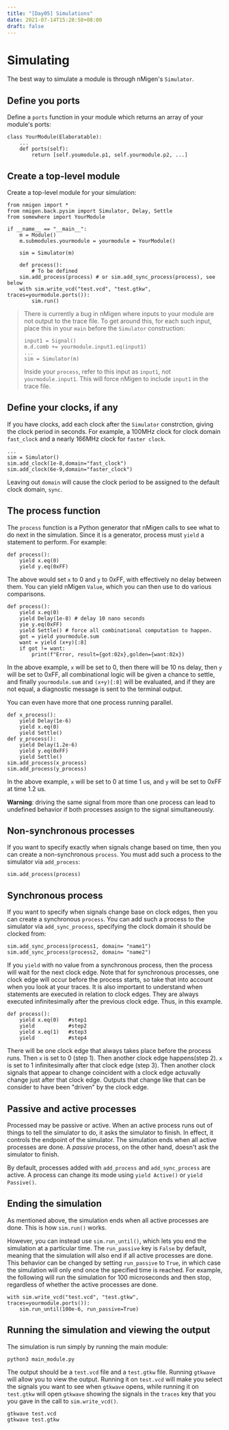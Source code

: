```yaml
---
title: "[Day05] Simulations"
date: 2021-07-14T15:28:58+08:00
draft: false
---
```


# Simulating
The best way to simulate a module is through nMigen's `Simulator`.
## Define you ports
Define a `ports` function in your module which returns an array of your module's ports:
```
class YourModule(Elaboratable):
    ...
    def ports(self):
        return [self.youmodule.p1, self.yourmodule.p2, ...]
```
## Create a top-level module
Create a top-level module for your simulation:
```
from nmigen import *
from nmigen.back.pysim import Simulator, Delay, Settle
from somewhere import YourModule

if __name__ == "__main__":
    m = Module()
    m.submodules.yourmodule = yourmodule = YourModule()

    sim = Simulator(m)

    def process():
        # To be defined
    sim.add_process(process) # or sim.add_sync_process(process), see below
    with sim.write_vcd("test.vcd", "test.gtkw", traces=yourmodule.ports()):
        sim.run()
```
> There is currently a bug in nMigen where inputs to your module are not output to the trace file. To get around this, for each such input, place this in your `main` before the `Simulator` construction:
>```
>input1 = Signal()
>m.d.comb += yourmodule.input1.eq(input1)
>...
>sim = Simulator(m)
>```
>Inside your `process`, refer to this input as `input1`, not `yourmodule.input1`. This will force nMigen to include `input1` in the trace file.
## Define your clocks, if any
If you have clocks, add each clock after the `Simulator` constrction, giving the clock period in seconds. For example, a 100MHz clock for clock domain `fast_clock` and a nearly 166MHz clock for `faster clock`.
```
...
sim = Simulator()
sim.add_clock(1e-8,domain="fast_clock")
sim.add_clock(6e-9,domain="faster_clock")
```
Leaving out `domain` will cause the clock period to be assigned to the default clock domain, `sync`.
## The process function
The `process` function is a Python generator that nMigen calls to see what to do next in the simulation. Since it is a generator, process must `yield` a statement to perform. For example:
```
def process():
    yield x.eq(0)
    yield y.eq(0xFF)
```
The above would set `x` to 0 and `y` to 0xFF, with effectively no delay between them.
You can yield nMigen `Value`, which you can then use to do various comparisons.
```
def process():
    yield x.eq(0)
    yield Delay(1e-8) # delay 10 nano seconds
    yie y.eq(0xFF)
    yield Settle() # force all combinational computation to happen.
    got = yield yourmodule.sum
    want = yield (x+y)[:8]
    if got != want:
        print(f"Error, result={got:02x},golden={want:02x})
```
In the above example, `x` will be set to 0, then there will be 10 ns delay, then `y` will be set to 0xFF, all combinational logic will be given a chance to settle, and finally `yourmodule.sum` and `(x+y)[:8]` will be evaluated, and if they are not equal, a diagnostic message is sent to the terminal output.

You can even have more that one process running parallel.
```
def x_process():
    yield Delay(1e-6)
    yield x.eq(0)
    yield Settle()
def y_process():
    yield Delay(1.2e-6)
    yield y.eq(0xFF)
    yield Settle()
sim.add_process(x_process)
sim.add_process(y_process)
```
In the above example, `x` will be set to 0 at time 1 us, and `y` will be set to 0xFF at time 1.2 us.

**Warning**: driving the same signal from more than one process can lead to undefined behavior if both processes assign to the signal simultaneously.

## Non-synchronous processes
If you want to specify exactly when signals change based on time, then you can create a non-synchronous `process`. You must add such a process to the simulator via `add_process`:
```
sim.add_process(process)
```
## Synchronous process
If you want to specify when signals change base on clock edges, then you can create a synchronous `process`. You can add such a process to the simulator via `add_sync_process`, specifying the clock domain it should be clocked from:
```
sim.add_sync_process(process1, domain= "name1")
sim.add_sync_process(process2, domain= "name2")
```
If you `yield` with no value from a synchronous process, then the process will wait for the next clock edge. Note that for synchronous processes, one clock edge will occur before the process starts, so take that into account when you look at your traces.
It is also important to understand when statements are executed in relation to clock edges. They are always executed infinitesimally after the previous clock edge. Thus, in this example.
```
def process():
    yield x.eq(0)   #step1
    yield           #step2
    yield x.eq(1)   #step3
    yield           #step4
```
There will be one clock edge that always takes place before the process runs. Then `x` is set to 0 (step 1). Then another clock edge happens(step 2). `x` is set to 1 infinitesimally after that clock edge (step 3). Then another clock signals that appear to change coincident with a clock edge actuvally change just after that clock edge. Outputs that change like that can be consider to have been "driven" by the clock edge.
## Passive and active processes
Processed may be passive or active. When an active process runs out of things to tell the simulator to do, it asks the simulator to finish. In effect, it controls the endpoint of the simulator. The simulation ends when all active processes are done. A *passive* process, on the other hand, doesn't ask the simulator to finish.

By default, processes added with `add_process` and `add_sync_process` are active. A process can change its mode using `yield Active()` or `yield Passive()`.

## Ending the simulation
As mentioned above, the simulation ends when all active processes are done. This is how `sim.run()` works.

However, you can instead use `sim.run_until()`, which lets you end the simulation at a particular time. The `run_passive` key is `False` by default, meaning that the simulation will also end if all active processes are done. This behavior can be changed by setting `run_passive` to `True`, in which case the simulation will only end once the specified time is reached. For example, the following will run the simulation for 100 microseconds and then stop, regardless of whether the active processes are done.
```
with sim.write_vcd("test.vcd", "test.gtkw", traces=yourmodule.ports()):
    sim.run_until(100e-6, run_passive=True)
```
## Running the simulation and viewing the output
The simulation is run simply by running the main module:
```
python3 main_module.py
```
The output should be a `test.vcd` file and a `test.gtkw` file. Running `gtkwave` will allow you to view the output. Running it on `test.vcd` will make you select the signals you want to see when `gtkwave` opens, while running it on `test.gtkw` will open `gtkwave` showing the signals in the `traces` key that you you gave in the call to `sim.write_vcd()`.
```
gtkwave test.vcd
gtkwave test.gtkw
```